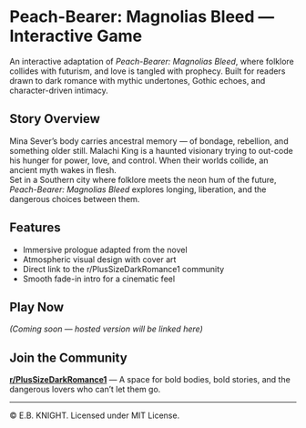 # Peach-Bearer: Magnolias Bleed — Interactive Game

An interactive adaptation of *Peach-Bearer: Magnolias Bleed*, where folklore collides with futurism, and love is tangled with prophecy. Built for readers drawn to dark romance with mythic undertones, Gothic echoes, and character-driven intimacy.

## Story Overview
Mina Sever’s body carries ancestral memory — of bondage, rebellion, and something older still. Malachi King is a haunted visionary trying to out-code his hunger for power, love, and control. When their worlds collide, an ancient myth wakes in flesh.  
Set in a Southern city where folklore meets the neon hum of the future, *Peach-Bearer: Magnolias Bleed* explores longing, liberation, and the dangerous choices between them.

## Features
- Immersive prologue adapted from the novel
- Atmospheric visual design with cover art
- Direct link to the r/PlusSizeDarkRomance1 community
- Smooth fade-in intro for a cinematic feel

## Play Now
*(Coming soon — hosted version will be linked here)*

## Join the Community
[**r/PlusSizeDarkRomance1**](https://www.reddit.com/r/PlusSizeDarkRomance1) — A space for bold bodies, bold stories, and the dangerous lovers who can’t let them go.

---

© E.B. KNIGHT. Licensed under MIT License.
